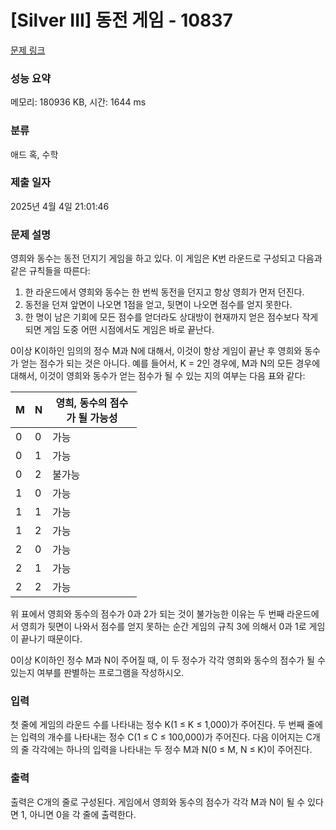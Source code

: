 # [Silver III] 동전 게임 - 10837 

[문제 링크](https://www.acmicpc.net/problem/10837) 

### 성능 요약

메모리: 180936 KB, 시간: 1644 ms

### 분류

애드 혹, 수학

### 제출 일자

2025년 4월 4일 21:01:46

### 문제 설명

<p>영희와 동수는 동전 던지기 게임을 하고 있다. 이 게임은 K번 라운드로 구성되고 다음과 같은 규칙들을 따른다:</p>

<ol>
	<li>한 라운드에서 영희와 동수는 한 번씩 동전을 던지고 항상 영희가 먼저 던진다. </li>
	<li>동전을 던져 앞면이 나오면 1점을 얻고, 뒷면이 나오면 점수를 얻지 못한다. </li>
	<li>한 명이 남은 기회에 모든 점수를 얻더라도 상대방이 현재까지 얻은 점수보다 작게 되면 게임 도중 어떤 시점에서도 게임은 바로 끝난다. </li>
</ol>

<p>0이상 K이하인 임의의 정수 M과 N에 대해서, 이것이 항상 게임이 끝난 후 영희와 동수가 얻는 점수가 되는 것은 아니다. 예를 들어서, K = 2인 경우에, M과 N의 모든 경우에 대해서, 이것이 영희와 동수가 얻는 점수가 될 수 있는 지의 여부는 다음 표와 같다:</p>

<table class="table table-bordered" style="width:40%">
	<thead>
		<tr>
			<th>M</th>
			<th>N</th>
			<th>영희, 동수의 점수가 될 가능성</th>
		</tr>
	</thead>
	<tbody>
		<tr>
			<td>0</td>
			<td>0</td>
			<td>가능</td>
		</tr>
		<tr>
			<td>0</td>
			<td>1</td>
			<td>가능</td>
		</tr>
		<tr>
			<td>0</td>
			<td>2</td>
			<td>불가능</td>
		</tr>
		<tr>
			<td>1</td>
			<td>0</td>
			<td>가능</td>
		</tr>
		<tr>
			<td>1</td>
			<td>1</td>
			<td>가능</td>
		</tr>
		<tr>
			<td>1</td>
			<td>2</td>
			<td>가능</td>
		</tr>
		<tr>
			<td>2</td>
			<td>0</td>
			<td>가능</td>
		</tr>
		<tr>
			<td>2</td>
			<td>1</td>
			<td>가능</td>
		</tr>
		<tr>
			<td>2</td>
			<td>2</td>
			<td>가능</td>
		</tr>
	</tbody>
</table>

<p>위 표에서 영희와 동수의 점수가 0과 2가 되는 것이 불가능한 이유는 두 번째 라운드에서 영희가 뒷면이 나와서 점수를 얻지 못하는 순간 게임의 규칙 3에 의해서 0과 1로 게임이 끝나기 때문이다. </p>

<p>0이상 K이하인 정수 M과 N이 주어질 때, 이 두 정수가 각각 영희와 동수의 점수가 될 수 있는지 여부를 판별하는 프로그램을 작성하시오.</p>

### 입력 

 <p>첫 줄에 게임의 라운드 수를 나타내는 정수 K(1 ≤ K ≤ 1,000)가 주어진다. 두 번째 줄에는 입력의 개수를 나타내는 정수 C(1 ≤ C ≤ 100,000)가 주어진다. 다음 이어지는 C개의 줄 각각에는 하나의 입력을 나타내는 두 정수 M과 N(0 ≤ M, N ≤ K)이 주어진다. </p>

### 출력 

 <p>출력은 C개의 줄로 구성된다. 게임에서 영희와 동수의 점수가 각각 M과 N이 될 수 있다면 1, 아니면 0을 각 줄에 출력한다. </p>

